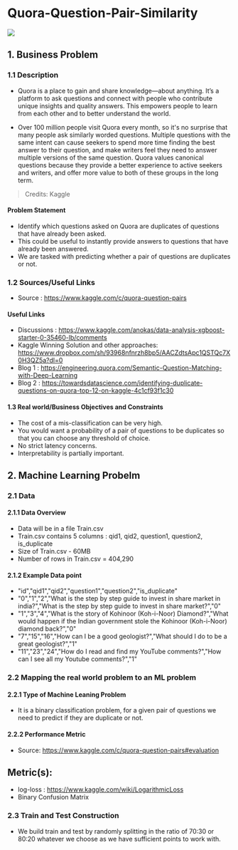 # Quora-Question-Pair-Similarity
<img src="https://www.learnopencv.com/wp-content/uploads/2018/12/Quora-Post-Image.jpg">

## 1. Business Problem 
### 1.1 Description 
- Quora is a place to gain and share knowledge—about anything. It’s a platform to ask questions and connect with people who contribute unique insights and quality answers. This empowers people to learn from each other and to better understand the world.

- Over 100 million people visit Quora every month, so it's no surprise that many people ask similarly worded questions. Multiple questions with the same intent can cause seekers to spend more time finding the best answer to their question, and make writers feel they need to answer multiple versions of the same question. Quora values canonical questions because they provide a better experience to active seekers and writers, and offer more value to both of these groups in the long term.


> Credits: Kaggle

#### Problem Statement

- Identify which questions asked on Quora are duplicates of questions that have already been asked.
- This could be useful to instantly provide answers to questions that have already been answered.
- We are tasked with predicting whether a pair of questions are duplicates or not.
### 1.2 Sources/Useful Links
- Source : https://www.kaggle.com/c/quora-question-pairs 

#### Useful Links
- Discussions : https://www.kaggle.com/anokas/data-analysis-xgboost-starter-0-35460-lb/comments
- Kaggle Winning Solution and other approaches: https://www.dropbox.com/sh/93968nfnrzh8bp5/AACZdtsApc1QSTQc7X0H3QZ5a?dl=0
- Blog 1 : https://engineering.quora.com/Semantic-Question-Matching-with-Deep-Learning
- Blog 2 : https://towardsdatascience.com/identifying-duplicate-questions-on-quora-top-12-on-kaggle-4c1cf93f1c30
#### 1.3 Real world/Business Objectives and Constraints 

- The cost of a mis-classification can be very high.
- You would want a probability of a pair of questions to be duplicates so that you can choose any threshold of choice.
- No strict latency concerns.
- Interpretability is partially important.

## 2. Machine Learning Probelm 
### 2.1 Data 
#### 2.1.1 Data Overview 
- Data will be in a file Train.csv 
- Train.csv contains 5 columns : qid1, qid2, question1, question2, is_duplicate 
- Size of Train.csv - 60MB 
- Number of rows in Train.csv = 404,290

#### 2.1.2 Example Data point 

- "id","qid1","qid2","question1","question2","is_duplicate"
- "0","1","2","What is the step by step guide to invest in share market in india?","What is the step by step guide to invest in share market?","0"
- "1","3","4","What is the story of Kohinoor (Koh-i-Noor) Diamond?","What would happen if the Indian government stole the Kohinoor (Koh-i-Noor) diamond back?","0"
- "7","15","16","How can I be a good geologist?","What should I do to be a great geologist?","1"
- "11","23","24","How do I read and find my YouTube comments?","How can I see all my Youtube comments?","1"
### 2.2 Mapping the real world problem to an ML problem 
#### 2.2.1 Type of Machine Leaning Problem 
- It is a binary classification problem, for a given pair of questions we need to predict if they are duplicate or not.

#### 2.2.2 Performance Metric 
- Source: https://www.kaggle.com/c/quora-question-pairs#evaluation

## Metric(s):

- log-loss : https://www.kaggle.com/wiki/LogarithmicLoss
- Binary Confusion Matrix
### 2.3 Train and Test Construction 
- We build train and test by randomly splitting in the ratio of 70:30 or 80:20 whatever we choose as we have sufficient points to work with.
